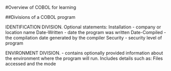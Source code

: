 #Overview of COBOL for learning

##Divisions of a COBOL program
      
IDENTIFICATION DIVISION. 
      Optional statements:
      Installation - company or location name
      Date-Written - date the program was written
      Date-Compiled - the compilation date generated by the compiler
      Security - security level of program
      
ENVIRONMENT DIVISION. - contains optionally provided information about the environment where the program will run. Includes details such as:
      Files accessed and the mode

###
